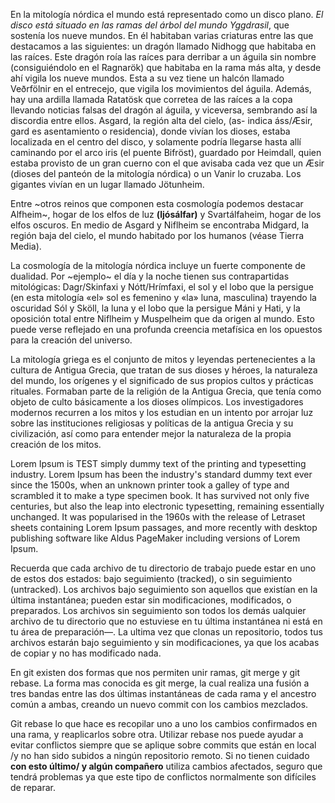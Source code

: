 
En la mitología nórdica el mundo está representado como un disco plano. *El disco está situado en las ramas del árbol del mundo Yggdrasil*, que sostenía los nueve mundos. En él habitaban varias criaturas entre las que destacamos a las siguientes: un dragón llamado Nidhogg que habitaba en las raíces. Este dragón roía las raíces para derribar a un águila sin nombre (consiguiéndolo en el Ragnarök) que habitaba en la rama más alta, y desde ahí vigila los nueve mundos. Esta a su vez tiene un halcón llamado Veðrfölnir en el entrecejo, que vigila los movimientos del águila. Además, hay una ardilla llamada Ratatösk que corretea de las raíces a la copa llevando noticias falsas del dragón al águila, y viceversa, sembrando así la discordia entre ellos. Asgard, la región alta del cielo, (as- indica áss/Æsir, gard es asentamiento o residencia), donde vivían los dioses, estaba localizada en el centro del disco, y solamente podría llegarse hasta allí caminando por el arco iris (el puente Bifröst), guardado por Heimdall, quien estaba provisto de un gran cuerno con el que avisaba cada vez que un Æsir (dioses del panteón de la mitología nórdica) o un Vanir lo cruzaba. Los gigantes vivían en un lugar llamado Jötunheim.

Entre ~otros reinos que componen esta cosmología podemos destacar Alfheim~, hogar de los elfos de luz **(ljósálfar)** y Svartálfaheim, hogar de los elfos oscuros. En medio de Asgard y Niflheim se encontraba Midgard, la región baja del cielo, el mundo habitado por los humanos (véase Tierra Media).

La cosmología de la mitología nórdica incluye un fuerte componente de dualidad. Por ~ejemplo~ el día y la noche tienen sus contrapartidas mitológicas: Dagr/Skinfaxi y Nótt/Hrímfaxi, el sol y el lobo que la persigue (en esta mitología «el» sol es femenino y «la» luna, masculina) trayendo la oscuridad Sól y Sköll, la luna y el lobo que la persigue Máni y Hati, y la oposición total entre Niflheim y Muspelheim que da origen al mundo. Esto puede verse reflejado en una profunda creencia metafísica en los opuestos para la creación del universo.

La mitología griega es el conjunto de mitos y leyendas pertenecientes a la cultura de Antigua Grecia, que tratan de sus dioses y héroes, la naturaleza del mundo, los orígenes y el significado de sus propios cultos y prácticas rituales. Formaban parte de la religión de la Antigua Grecia, que tenía como objeto de culto básicamente a los dioses olímpicos. Los investigadores modernos recurren a los mitos y los estudian en un intento por arrojar luz sobre las instituciones religiosas y políticas de la antigua Grecia y su civilización, así como para entender mejor la naturaleza de la propia creación de los mitos.

Lorem Ipsum is TEST simply dummy text of the printing and typesetting industry. Lorem Ipsum has been the industry's standard dummy text ever since the 1500s, when an unknown printer took a galley of type and scrambled it to make a type specimen book. It has survived not only five centuries, but also the leap into electronic typesetting, remaining essentially unchanged. It was popularised in the 1960s with the release of Letraset sheets containing Lorem Ipsum passages, and more recently with desktop publishing software like Aldus PageMaker including versions of Lorem Ipsum.

Recuerda que cada archivo de tu directorio de trabajo puede estar en uno de estos dos estados: bajo seguimiento (tracked), o sin seguimiento (untracked). Los archivos bajo seguimiento son aquellos que existían en la última instantánea; pueden estar sin modificaciones, modificados, o preparados.
Los archivos sin seguimiento son todos los demás ualquier archivo de tu directorio que no estuviese en tu última instantánea ni está en tu área de preparación—. La ultima vez que clonas un repositorio, todos tus archivos estarán bajo seguimiento y sin modificaciones, ya que los acabas de copiar y no has modificado nada.


En git existen dos formas que nos permiten unir ramas, git merge y git rebase. La forma mas conocida es git merge, la cual realiza una fusión a tres bandas entre las dos últimas instantáneas de cada rama y el ancestro común a ambas, creando un nuevo commit con los cambios mezclados.

Git rebase lo que hace es recopilar uno a uno los cambios confirmados en una rama, y reaplicarlos sobre otra. Utilizar rebase nos puede ayudar a evitar conflictos siempre que se aplique sobre commits que están en local
 /y no han sido subidos a ningún repositorio remoto. Si no tienen cuidado **con esto último/ y algún compañero** utiliza cambios afectados, seguro que tendrá problemas ya que este tipo de conflictos normalmente son difíciles de reparar.
